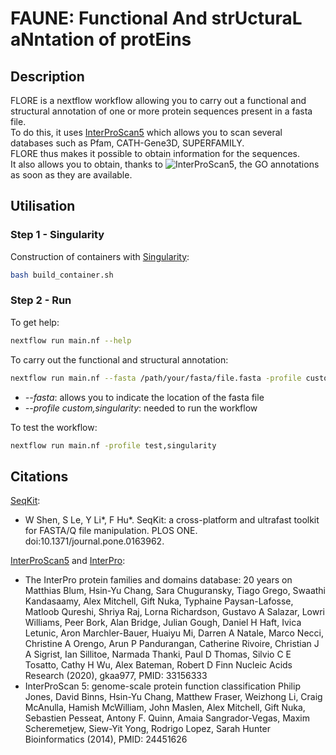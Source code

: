 # FAUNE: Functional And strUcturaL aNntation of protEins

## Description

FLORE is a nextflow workflow allowing you to carry out a functional and structural annotation of one or more protein sequences present in a fasta file. \
To do this, it uses [InterProScan5](https://interproscan-docs.readthedocs.io/en/latest/) which allows you to scan several databases such as Pfam, CATH-Gene3D, SUPERFAMILY. \
FLORE thus makes it possible to obtain information for the sequences. \
It also allows you to obtain, thanks to ![InterProScan5](https://interproscan-docs.readthedocs.io/en/latest/), the GO annotations as soon as they are available.

## Utilisation

### Step 1 - Singularity
Construction of containers with [Singularity](https://docs.sylabs.io/guides/4.0/user-guide/):
```bash
bash build_container.sh 
```

### Step 2 - Run 

To get help:
```bash
nextflow run main.nf --help
```
To carry out the functional and structural annotation:
```bash
nextflow run main.nf --fasta /path/your/fasta/file.fasta -profile custom,singularity
```
* *--fasta*: allows you to indicate the location of the fasta file
* *--profile custom,singularity*: needed to run the workflow

To test the workflow:
```bash
nextflow run main.nf -profile test,singularity
```

## Citations

[SeqKit](https://bioinf.shenwei.me/seqkit/):
* W Shen, S Le, Y Li*, F Hu*. SeqKit: a cross-platform and ultrafast toolkit for FASTA/Q file manipulation. PLOS ONE. doi:10.1371/journal.pone.0163962.

[InterProScan5](https://interproscan-docs.readthedocs.io/en/latest/) and [InterPro](https://www.ebi.ac.uk/interpro/):
* The InterPro protein families and domains database: 20 years on Matthias Blum, Hsin-Yu Chang, Sara Chuguransky, Tiago Grego, Swaathi Kandasaamy, Alex Mitchell, Gift Nuka, Typhaine Paysan-Lafosse, Matloob Qureshi, Shriya Raj, Lorna Richardson, Gustavo A Salazar, Lowri Williams, Peer Bork, Alan Bridge, Julian Gough, Daniel H Haft, Ivica Letunic, Aron Marchler-Bauer, Huaiyu Mi, Darren A Natale, Marco Necci, Christine A Orengo, Arun P Pandurangan, Catherine Rivoire, Christian J A Sigrist, Ian Sillitoe, Narmada Thanki, Paul D Thomas, Silvio C E Tosatto, Cathy H Wu, Alex Bateman, Robert D Finn Nucleic Acids Research (2020), gkaa977, PMID: 33156333
* InterProScan 5: genome-scale protein function classification Philip Jones, David Binns, Hsin-Yu Chang, Matthew Fraser, Weizhong Li, Craig McAnulla, Hamish McWilliam, John Maslen, Alex Mitchell, Gift Nuka, Sebastien Pesseat, Antony F. Quinn, Amaia Sangrador-Vegas, Maxim Scheremetjew, Siew-Yit Yong, Rodrigo Lopez, Sarah Hunter Bioinformatics (2014), PMID: 24451626
